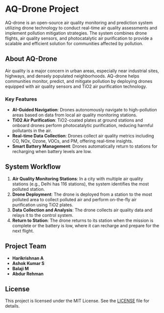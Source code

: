 # AQ-Drone Project

AQ-drone is an open-source air quality monitoring and prediction system utilizing drone technology to conduct real-time air quality assessments and implement pollution mitigation strategies. The system combines drone flights, air quality sensors, and photocatalytic air purification to provide a scalable and efficient solution for communities affected by pollution.

## About AQ-Drone

Air quality is a major concern in urban areas, especially near industrial sites, highways, and densely populated neighborhoods. AQ-drone helps communities monitor, predict, and mitigate pollution by deploying drones equipped with air quality sensors and TiO2 air purification technology.

### Key Features

- **AI-Guided Navigation**: Drones autonomously navigate to high-pollution areas based on data from local air quality monitoring stations.
- **TiO2 Air Purification**: TiO2-coated plates at ground stations and onboard drones perform photocatalytic purification, reducing harmful pollutants in the air.
- **Real-time Data Collection**: Drones collect air quality metrics including CO, NOx, Ozone, VOCs, and PM, offering real-time insights.
- **Smart Battery Management**: Drones automatically return to stations for recharging when battery levels are low.

## System Workflow

1. **Air Quality Monitoring Stations**: In a city with multiple air quality stations (e.g., Delhi has 116 stations), the system identifies the most polluted station.
2. **Drone Deployment**: The drone is deployed from a station to the most polluted area to collect polluted air and perform on-the-fly air purification using TiO2 plates.
3. **Data Collection and Analysis**: The drone collects air quality data and relays it to the control system.
4. **Return to Station**: The drone returns to its station when the mission is complete or the battery is low, where it can recharge and prepare for the next flight.

## Project Team

- **Harikrishnan A**
- **Ashok Kumar S**
- **Balaji M**
- **Abdur Rehman**

## License

This project is licensed under the MIT License. See the [LICENSE](LICENSE) file for details.